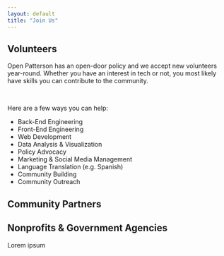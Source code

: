 ```yaml
---
layout: default
title: "Join Us"
---
```


<div>
  <!-- Join Us Section -->
  <section id="join_us">
      <div class="container flex flex-col px-6 mx-auto mt-10 space-y-0 md:space-y-0 md:flex-row">
        <!-- For Volunteers-->
        <div class="flex flex-col mb-32 md:w-1/2">
            <h1 class="max-w-md text-4xl font-bold text-center md:text-5xl md:text-center">
                Volunteers
            </h1>
            <p class="px-2 py-2">Open Patterson has an open-door policy and we accept new volunteers year-round. Whether you have an interest in tech or not, you most likely have skills you can contribute to the community.</p><br>
            <p class="px-2 py-2">Here are a few ways you can help:
            <ul class="list-disc px-2">
            <li>Back-End Engineering</li>
            <li>Front-End Engineering</li>
            <li>Web Development</li>
            <li>Data Analysis & Visualization</li>
            <li>Policy Advocacy</li>
            <li>Marketing & Social Media Management</li>
            <li>Language Translation (e.g. Spanish)</li>
            <li>Community Building</li>
            <li>Community Outreach</li>
            </ul>
            </p>
        </div>
        <!-- For Community Partners -->
        <div class="flex flex-col mb-32 md:w-1/2">
          <h1 class="max-w-md text-4xl font-bold text-center md:text-5xl md:text-center">
              Community Partners
          </h1>
          <h2 class="max-w-md text-1xl font-bold text-center md:text-2xl md:text-center">
            Nonprofits & Government Agencies
          </h2>
          <p>Lorem ipsum</p>
      </div>
    </div>
  </section>
</div>
